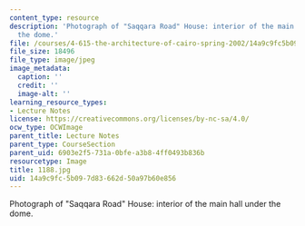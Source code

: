 ```yaml
---
content_type: resource
description: 'Photograph of "Saqqara Road" House: interior of the main hall under
  the dome.'
file: /courses/4-615-the-architecture-of-cairo-spring-2002/14a9c9fc5b097d83662d50a97b60e856_1188.jpg
file_size: 18496
file_type: image/jpeg
image_metadata:
  caption: ''
  credit: ''
  image-alt: ''
learning_resource_types:
- Lecture Notes
license: https://creativecommons.org/licenses/by-nc-sa/4.0/
ocw_type: OCWImage
parent_title: Lecture Notes
parent_type: CourseSection
parent_uid: 6903e2f5-731a-0bfe-a3b8-4ff0493b836b
resourcetype: Image
title: 1188.jpg
uid: 14a9c9fc-5b09-7d83-662d-50a97b60e856
---
```

Photograph of "Saqqara Road" House: interior of the main hall under the dome.